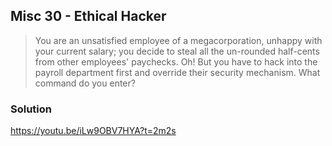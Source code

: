 ## Misc 30 - Ethical Hacker

> You are an unsatisfied employee of a megacorporation, unhappy with your
> current salary; you decide to steal all the un-rounded half-cents from other
> employees' paychecks. Oh! But you have to hack into the payroll department
> first and override their security mechanism. What command do you enter?

### Solution

https://youtu.be/iLw9OBV7HYA?t=2m2s
